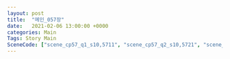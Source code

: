 ```yaml
---
layout: post
title:  "메인_057장"
date:   2021-02-06 13:00:00 +0000
categories: Main
Tags: Story Main
SceneCode: ["scene_cp57_q1_s10,5711", "scene_cp57_q2_s10,5721", "scene_cp57_q3_s10,5731", "scene_cp57_q4_s10,5741", "scene_cp57_q4_s30,5742"]
---
```

